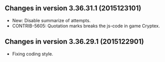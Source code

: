 Changes in version 3.36.31.1 (2015123101)
------------------------------------------------------------------
- New: Disable summarize of attempts.
- CONTRIB-5605: Quotation marks breaks the js-code in game Cryptex.

Changes in version 3.36.29.1 (2015122901)
------------------------------------------------------------------
- Fixing coding style.
